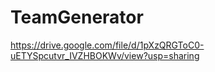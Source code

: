 # TeamGenerator

https://drive.google.com/file/d/1pXzQRGToC0-uETYSpcutvr_IVZHBOKWv/view?usp=sharing
